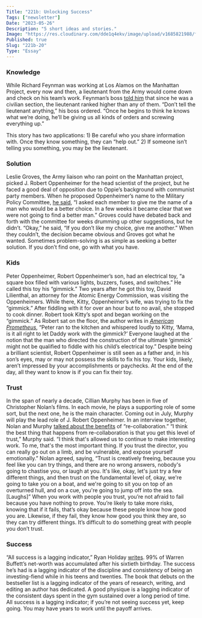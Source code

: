 ```yaml
---
Title: "221b: Unlocking Success"
Tags: ["newsletter"]
Date: "2023-05-26"
Description: "5 short ideas and stories."
Image: "https://res.cloudinary.com/dde1q4ekv/image/upload/v1685821988/feynman01-NEWS-WEB.width-600_tSwRQP5_1_esr2lo.jpg"
Published: true
Slug: "221b-20"
Type: "Essay"
---
```

### Knowledge

While Richard Feynman was working at Los Alamos on the Manhattan Project, every now and then, a lieutenant from the Army would come down and check on his team’s work. Feynman’s boss [told him](https://bookshop.org/p/books/surely-you-re-joking-mr-feynman-bound-for-schools-libraries-richard-p-feynman/7364110?ean=9780606412728) that since he was a civilian section, the lieutenant ranked higher than any of them. “Don’t tell the lieutenant anything,” his boss ordered. “Once he begins to think he knows what we’re doing, he’ll be giving us all kinds of orders and screwing everything up.”

This story has two applications: 1) Be careful who you share information with. Once they know something, they can “help out.” 2) If someone isn’t telling you something, you may be the lieutenant.

### Solution

Leslie Groves, the Army liaison who ran point on the Manhattan project, picked J. Robert Oppenheimer for the head scientist of the project, but he faced a good deal of opposition due to Oppie’s background with communist party members. When he proposed Oppenheimer’s name to the Military Policy Committee, [he said](https://bookshop.org/p/books/american-prometheus-the-triumph-and-tragedy-of-j-robert-oppenheimer-kai-bird/8526472?ean=9780375726262), “I asked each member to give me the name of a man who would be a better choice. In a few weeks it became clear that we were not going to find a better man.” Groves could have debated back and forth with the committee for weeks drumming up other suggestions, but he didn’t. “Okay,” he said, “If you don’t like my choice, give me another.” When they couldn’t, the decision became obvious and Groves got what he wanted. Sometimes problem-solving is as simple as seeking a better solution. If you don’t find one, go with what you have.

### Kids

Peter Oppenheimer, Robert Oppenheimer’s son, had an electrical toy, “a square box filled with various lights, buzzers, fuses, and switches.” He called this toy his “gimmick.” Two years after he got this toy, David Lilienthal, an attorney for the Atomic Energy Commission, was visiting the Oppenheimers. While there, Kitty, Oppenheimer’s wife, was trying to fix the “gimmick.” After fiddling with it for over an hour but to no avail, she stopped to cook dinner. Robert took Kitty’s spot and began working on the “gimmick.” As Robert sat on the floor, the author writes in *[American Prometheus](https://bookshop.org/p/books/american-prometheus-the-triumph-and-tragedy-of-j-robert-oppenheimer-kai-bird/8526472?ean=9780375726262)*, “Peter ran to the kitchen and whispered loudly to Kitty, ‘Mama, is it all right to let Daddy work with the gimmick?’ Everyone laughed at the notion that the man who directed the construction of the ultimate ‘gimmick’ might not be qualified to fiddle with his child’s electrical toy.” Despite being a brilliant scientist, Robert Oppenheimer is still seen as a father and, in his son’s eyes, may or may not possess the skills to fix his toy. Your kids, likely, aren’t impressed by your accomplishments or paychecks. At the end of the day, all they want to know is if you can fix their toy.

### Trust

In the span of nearly a decade, Cillian Murphy has been in five of Christopher Nolan’s films. In each movie, he plays a supporting role of some sort, but the next one, he is the main character. Coming out in July, Murphy will play the lead role of J. Robert Oppenheimer. In an interview together, Nolan and Murphy [talked about the benefits](https://ew.com/movies/oppenheimer-christopher-nolan-cillian-murphy-in-conversation/) of “re-collaboration.” “I think the best thing that happens from re-collaboration is that you get this level of trust,” Murphy said. “I think that's allowed us to continue to make interesting work. To me, that's the most important thing. If you trust the director, you can really go out on a limb, and be vulnerable, and expose yourself emotionally.” Nolan agreed, saying, “Trust is creatively freeing, because you feel like you can try things, and there are no wrong answers, nobody's going to chastise you, or laugh at you. It's like, okay, let's just try a few different things, and then trust on the fundamental level of, okay, we're going to take you on a boat, and we're going to sit you on top of an overturned hull, and on a cue, you're going to jump off into the sea. [Laughs]” When you work with people you trust, you’re not afraid to fail because you have nothing to prove. You’re likely to take more risks, knowing that if it fails, that’s okay because these people know how good you are. Likewise, if they fail, they know how good you think they are, so they can try different things. It’s difficult to do something great with people you don’t trust.

### Success

“All success is a lagging indicator,” Ryan Holiday [writes](https://ryanholiday.net/all-success-is-a-lagging-indicator/). 99% of Warren Buffett’s net-worth was accumulated after his sixtieth birthday. The success he’s had is a lagging indicator of the discipline and consistency of being an investing-fiend while in his teens and twenties. The book that debuts on the bestseller list is a lagging indicator of the years of research, writing, and editing an author has dedicated. A good physique is a lagging indicator of the consistent days spent in the gym sustained over a long period of time. All success is a lagging indicator; if you’re not seeing success yet, keep going. You may have years to work until the payoff arrives.

